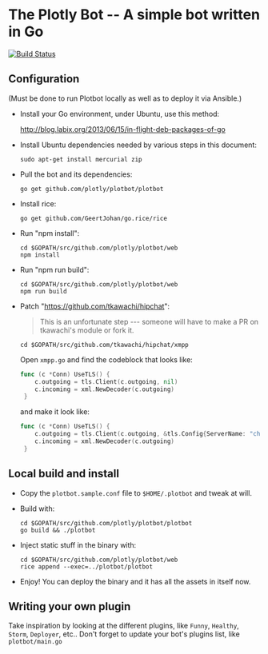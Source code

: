 # The Plotly Bot -- A simple bot written in Go

[![Build Status](https://drone.io/github.com/plotly/plotbot/status.png)](https://drone.io/github.com/plotly/plotbot/latest)


## Configuration

(Must be done to run Plotbot locally as well as to deploy it via Ansible.)

* Install your Go environment, under Ubuntu, use this method:

    http://blog.labix.org/2013/06/15/in-flight-deb-packages-of-go

* Install Ubuntu dependencies needed by various steps in this document:

    ```sudo apt-get install mercurial zip```

* Pull the bot and its dependencies:

    ```go get github.com/plotly/plotbot/plotbot```

* Install rice:

    ```go get github.com/GeertJohan/go.rice/rice```

* Run "npm install":

   ```
   cd $GOPATH/src/github.com/plotly/plotbot/web
   npm install
   ```

* Run "npm run build":

   ```
   cd $GOPATH/src/github.com/plotly/plotbot/web
   npm run build
   ```

* Patch "https://github.com/tkawachi/hipchat":
  > This is an unfortunate step --- someone will have to make a PR on
  > tkawachi's module or fork it.

   ```
   cd $GOPATH/src/github.com/tkawachi/hipchat/xmpp
   ```
   Open `xmpp.go` and find the codeblock that looks like:
   ```go
   func (c *Conn) UseTLS() {
       c.outgoing = tls.Client(c.outgoing, nil)
       c.incoming = xml.NewDecoder(c.outgoing)
    }
   ```
   and make it look like:
   ```go
   func (c *Conn) UseTLS() {
       c.outgoing = tls.Client(c.outgoing, &tls.Config{ServerName: "chat.hipchat.com"})
       c.incoming = xml.NewDecoder(c.outgoing)
    }
   ```



## Local build and install

* Copy the `plotbot.sample.conf` file to `$HOME/.plotbot` and tweak at will.

* Build with:

   ```
   cd $GOPATH/src/github.com/plotly/plotbot/plotbot
   go build && ./plotbot
   ```

* Inject static stuff in the binary with:

   ```
   cd $GOPATH/src/github.com/plotly/plotbot/web
   rice append --exec=../plotbot/plotbot
   ```

* Enjoy! You can deploy the binary and it has all the assets in itself now.


## Writing your own plugin

Take inspiration by looking at the different plugins, like `Funny`,
`Healthy`, `Storm`, `Deployer`, etc..  Don't forget to update your
bot's plugins list, like `plotbot/main.go`
